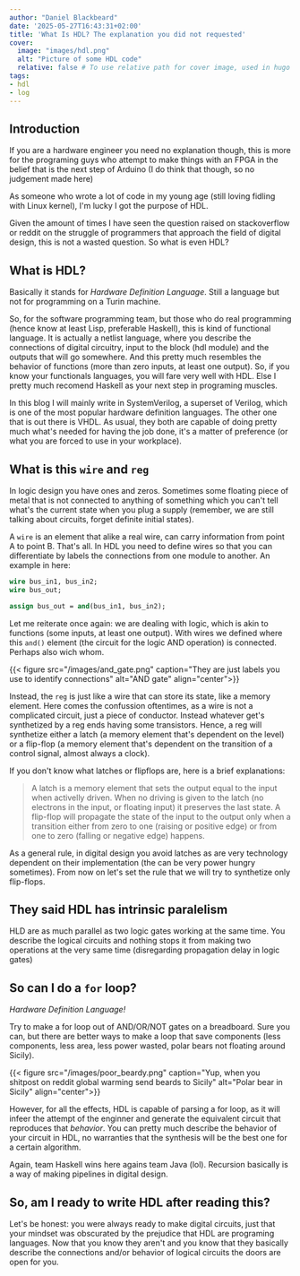 ```yaml
---
author: "Daniel Blackbeard"
date: '2025-05-27T16:43:31+02:00'
title: 'What Is HDL? The explanation you did not requested'
cover:
  image: "images/hdl.png"
  alt: "Picture of some HDL code"
  relative: false # To use relative path for cover image, used in hugo Page-bundles
tags: 
- hdl
- log
---
```


## Introduction
If you are a hardware engineer you need no explanation though, this is more for the programing guys who attempt to make things with an FPGA in the belief that is the next step of Arduino (I do think that though, so no judgement made here)

As someone who wrote a lot of code in my young age (still loving fidling with Linux kernel), I'm lucky I got the purpose of HDL.

Given the amount of times I have seen the question raised on stackoverflow or reddit on the struggle of programmers that approach the field of digital design, this is not a wasted question. So what is even HDL?

## What is HDL?
Basically it stands for _Hardware Definition Language_. Still a language but not for programming on a Turin machine. 

So, for the software programming team, but those who do real programming (hence know at least Lisp, preferable Haskell), this is kind of functional language. It is actually a netlist language, where you describe the connections of digital circuitry, input to the block (hdl module) and the outputs that will go somewhere. And this pretty much resembles the behavior of functions (more than zero inputs, at least one output). So, if you know your functionals languages, you will fare very well with HDL. Else I pretty much recomend Haskell as your next step in programing muscles.

In this blog I will mainly write in SystemVerilog, a superset of Verilog, which is one of the most popular hardware definition languages. The other one that is out there is VHDL. As usual, they both are capable of doing pretty much what's needed for having the job done, it's a matter of preference (or what you are forced to use in your workplace).

## What is this `wire` and `reg`
In logic design you have ones and zeros. Sometimes some floating piece of metal that is not connected to anything of something which you can't tell what's the current state when you plug a supply (remember, we are still talking about circuits, forget definite initial states).

A `wire` is an element that alike a real wire, can carry information from point A to point B. That's all. In HDL you need to define wires so that you can differentiate by labels the connections from one module to another. An example in here:

``` systemverilog
wire bus_in1, bus_in2;
wire bus_out;

assign bus_out = and(bus_in1, bus_in2);
```

Let me reiterate once again: we are dealing with logic, which is akin to functions (some inputs, at least one output). With wires we defined where this `and()` element (the circuit for the logic AND operation) is connected. Perhaps also wich whom.

{{< figure src="/images/and_gate.png" caption="They are just labels you use to identify connections" alt="AND gate" align="center">}}

Instead, the `reg` is just like a wire that can store its state, like a memory element. Here comes the confussion oftentimes, as a wire is not a complicated circuit, just a piece of conductor. Instead whatever get's synthetized by a reg ends having some transistors. Hence, a reg will synthetize either a latch (a memory element that's dependent on the level) or a flip-flop (a memory element that's dependent on the transition of a control signal, almost always a clock). 

If you don't know what latches or flipflops are, here is a brief explanations:
> A latch is a memory element that sets the output equal to the input when activelly driven. When no driving is given to the latch (no electrons in the input, or floating input) it preserves the last state. A flip-flop will propagate the state of the input to the output only when a transition either from zero to one (raising or positive edge) or from one to zero (falling or negative edge) happens.

As a general rule, in digital design you avoid latches as are very technology dependent on their implementation (the can be very power hungry sometimes). From now on let's set the rule that we will try to synthetize only flip-flops.

## They said HDL has intrinsic paralelism
HLD are as much parallel as two logic gates working at the same time. You describe the logical circuits and nothing stops it from making two operations at the very same time (disregarding propagation delay in logic gates)

## So can I do a `for` loop?
*Hardware Definition Language!*

Try to make a for loop out of AND/OR/NOT gates on a breadboard. Sure you can, but there are better ways to make a loop that save components (less components, less area, less power wasted, polar bears not floating around Sicily).

{{< figure src="/images/poor_beardy.png" caption="Yup, when you shitpost on reddit global warming send beards to Sicily" alt="Polar bear in Sicily" align="center">}}

However, for all the effects, HDL is capable of parsing a for loop, as it will infeer the attempt of the enginner and generate the equivalent circuit that reproduces that _behavior_. You can pretty much describe the behavior of your circuit in HDL, no warranties that the synthesis will be the best one for a certain algorithm. 

Again, team Haskell wins here agains team Java (lol). Recursion basically is a way of making pipelines in digital design.

## So, am I ready to write HDL after reading this?
Let's be honest: you were always ready to make digital circuits, just that your mindset was obscurated by the prejudice that HDL are programing languages. Now that you know they aren't and you know that they basically describe the connections and/or behavior of logical circuits the doors are open for you.